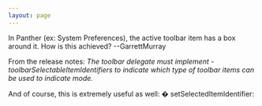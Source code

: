 ```yaml
---
layout: page
---
```


In Panther (ex: System Preferences), the active toolbar item has a box around it. How is this achieved? --GarrettMurray

From the release notes: *The toolbar delegate must implement -toolbarSelectableItemIdentifiers to indicate which type of toolbar items can be used to indicate mode.*

And of course, this is extremely useful as well: � setSelectedItemIdentifier:
